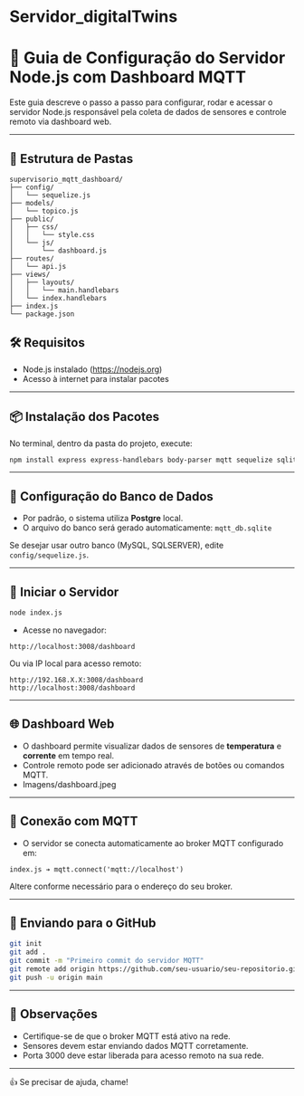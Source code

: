 ﻿# Servidor_digitalTwins
 
# 🚀 Guia de Configuração do Servidor Node.js com Dashboard MQTT

Este guia descreve o passo a passo para configurar, rodar e acessar o servidor Node.js responsável pela coleta de dados de sensores e controle remoto via dashboard web.

---

## 📁 Estrutura de Pastas

```
supervisorio_mqtt_dashboard/
├── config/
│   └── sequelize.js
├── models/
│   └── topico.js
├── public/
│   ├── css/
│   │   └── style.css
│   └── js/
│       └── dashboard.js
├── routes/
│   └── api.js
├── views/
│   ├── layouts/
│   │   └── main.handlebars
│   └── index.handlebars
├── index.js
└── package.json
```
## 🛠 Requisitos

- Node.js instalado (https://nodejs.org)
- Acesso à internet para instalar pacotes

---

## 📦 Instalação dos Pacotes

No terminal, dentro da pasta do projeto, execute:

```bash
npm install express express-handlebars body-parser mqtt sequelize sqlite3
```

---

## 🔗 Configuração do Banco de Dados

- Por padrão, o sistema utiliza **Postgre** local.
- O arquivo do banco será gerado automaticamente: `mqtt_db.sqlite`

Se desejar usar outro banco (MySQL, SQLSERVER), edite `config/sequelize.js`.

---

## 🚀 Iniciar o Servidor

```bash
node index.js
```

- Acesse no navegador:
```
http://localhost:3008/dashboard
```

Ou via IP local para acesso remoto:
```
http://192.168.X.X:3008/dashboard
http://localhost:3008/dashboard
```

---

## 🌐 Dashboard Web

- O dashboard permite visualizar dados de sensores de **temperatura** e **corrente** em tempo real.
- Controle remoto pode ser adicionado através de botões ou comandos MQTT.
- Imagens/dashboard.jpeg

---

## 📡 Conexão com MQTT

- O servidor se conecta automaticamente ao broker MQTT configurado em:

```
index.js ➔ mqtt.connect('mqtt://localhost')
```

Altere conforme necessário para o endereço do seu broker.

---

## 🔄 Enviando para o GitHub

```bash
git init
git add .
git commit -m "Primeiro commit do servidor MQTT"
git remote add origin https://github.com/seu-usuario/seu-repositorio.git
git push -u origin main
```

---

## 📢 Observações

- Certifique-se de que o broker MQTT está ativo na rede.
- Sensores devem estar enviando dados MQTT corretamente.
- Porta 3000 deve estar liberada para acesso remoto na sua rede.

---

👍 Se precisar de ajuda, chame!

